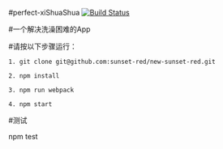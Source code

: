 #perfect-xiShuaShua
[![Build Status](https://travis-ci.org/michaelliao/openweixin.svg?branch=master)](https://travis-ci.org/michaelliao/openweixin)

#一个解决洗澡困难的App

#请按以下步骤运行：

```
1. git clone git@github.com:sunset-red/new-sunset-red.git
```
```
2. npm install
```
```
3. npm run webpack
```
```
4. npm start
```
#测试

npm test

```
```


